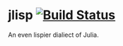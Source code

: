 # jlisp [![Build Status](https://travis-ci.com/christopher-dG/jlisp.svg?branch=master)](https://travis-ci.com/christopher-dG/jlisp)

An even lispier dialiect of Julia.
